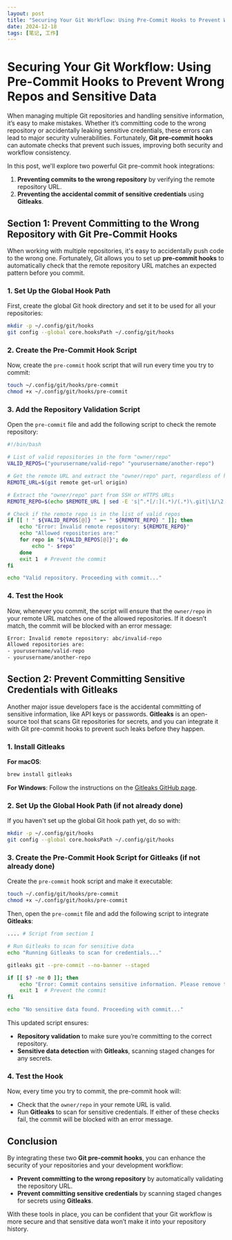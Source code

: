 ```yaml
---
layout: post
title: "Securing Your Git Workflow: Using Pre-Commit Hooks to Prevent Wrong Repos and Sensitive Data"
date: 2024-12-18
tags: [笔记, 工作]
---
```


# Securing Your Git Workflow: Using Pre-Commit Hooks to Prevent Wrong Repos and Sensitive Data

When managing multiple Git repositories and handling sensitive information, it’s easy to make mistakes. Whether it’s committing code to the wrong repository or accidentally leaking sensitive credentials, these errors can lead to major security vulnerabilities. Fortunately, **Git pre-commit hooks** can automate checks that prevent such issues, improving both security and workflow consistency.

In this post, we'll explore two powerful Git pre-commit hook integrations:

1. **Preventing commits to the wrong repository** by verifying the remote repository URL.
2. **Preventing the accidental commit of sensitive credentials** using **Gitleaks**.

## Section 1: Prevent Committing to the Wrong Repository with Git Pre-Commit Hooks

When working with multiple repositories, it's easy to accidentally push code to the wrong one. Fortunately, Git allows you to set up **pre-commit hooks** to automatically check that the remote repository URL matches an expected pattern before you commit.

### 1. **Set Up the Global Hook Path**

First, create the global Git hook directory and set it to be used for all your repositories:

```bash
mkdir -p ~/.config/git/hooks
git config --global core.hooksPath ~/.config/git/hooks
```

### 2. **Create the Pre-Commit Hook Script**

Now, create the `pre-commit` hook script that will run every time you try to commit:

```bash
touch ~/.config/git/hooks/pre-commit
chmod +x ~/.config/git/hooks/pre-commit
```

### 3. **Add the Repository Validation Script**

Open the `pre-commit` file and add the following script to check the remote repository:

```bash
#!/bin/bash

# List of valid repositories in the form "owner/repo"
VALID_REPOS=("yourusername/valid-repo" "yourusername/another-repo")

# Get the remote URL and extract the "owner/repo" part, regardless of host
REMOTE_URL=$(git remote get-url origin)

# Extract the "owner/repo" part from SSH or HTTPS URLs
REMOTE_REPO=$(echo $REMOTE_URL | sed -E 's|^.*[/:](.*)/(.*)\.git|\1/\2|')

# Check if the remote repo is in the list of valid repos
if [[ ! " ${VALID_REPOS[@]} " =~ " ${REMOTE_REPO} " ]]; then
    echo "Error: Invalid remote repository: ${REMOTE_REPO}"
    echo "Allowed repositories are:"
    for repo in "${VALID_REPOS[@]}"; do
        echo "- $repo"
    done
    exit 1  # Prevent the commit
fi

echo "Valid repository. Proceeding with commit..."
```

### 4. **Test the Hook**

Now, whenever you commit, the script will ensure that the `owner/repo` in your remote URL matches one of the allowed repositories. If it doesn’t match, the commit will be blocked with an error message:

```bash
Error: Invalid remote repository: abc/invalid-repo
Allowed repositories are:
- yourusername/valid-repo
- yourusername/another-repo
```

## Section 2: Prevent Committing Sensitive Credentials with Gitleaks

Another major issue developers face is the accidental committing of sensitive information, like API keys or passwords. **Gitleaks** is an open-source tool that scans Git repositories for secrets, and you can integrate it with Git pre-commit hooks to prevent such leaks before they happen.

### 1. **Install Gitleaks**

**For macOS**:
```bash
brew install gitleaks
```

**For Windows**:
Follow the instructions on the [Gitleaks GitHub page](https://github.com/gitleaks/gitleaks?tab=readme-ov-file#getting-started).

### 2. **Set Up the Global Hook Path (if not already done)**

If you haven't set up the global Git hook path yet, do so with:

```bash
mkdir -p ~/.config/git/hooks
git config --global core.hooksPath ~/.config/git/hooks
```

### 3. **Create the Pre-Commit Hook Script for Gitleaks (if not already done)**

Create the `pre-commit` hook script and make it executable:

```bash
touch ~/.config/git/hooks/pre-commit
chmod +x ~/.config/git/hooks/pre-commit
```

Then, open the `pre-commit` file and add the following script to integrate **Gitleaks**:

```bash
.... # Script from section 1

# Run Gitleaks to scan for sensitive data
echo "Running Gitleaks to scan for credentials..."

gitleaks git --pre-commit --no-banner --staged

if [[ $? -ne 0 ]]; then
    echo "Error: Commit contains sensitive information. Please remove the credentials before committing."
    exit 1  # Prevent the commit
fi

echo "No sensitive data found. Proceeding with commit..."
```

This updated script ensures:
- **Repository validation** to make sure you’re committing to the correct repository.
- **Sensitive data detection** with **Gitleaks**, scanning staged changes for any secrets.

### 4. **Test the Hook**

Now, every time you try to commit, the pre-commit hook will:
- Check that the `owner/repo` in your remote URL is valid.
- Run **Gitleaks** to scan for sensitive credentials.
If either of these checks fail, the commit will be blocked with an error message.

## Conclusion

By integrating these two **Git pre-commit hooks**, you can enhance the security of your repositories and your development workflow:
- **Prevent committing to the wrong repository** by automatically validating the repository URL.
- **Prevent committing sensitive credentials** by scanning staged changes for secrets using **Gitleaks**.

With these tools in place, you can be confident that your Git workflow is more secure and that sensitive data won’t make it into your repository history.